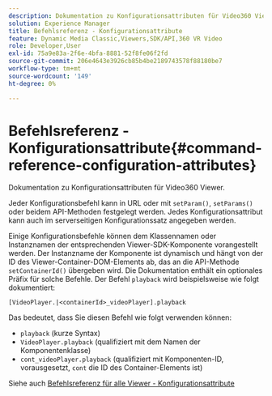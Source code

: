 ```yaml
---
description: Dokumentation zu Konfigurationsattributen für Video360 Viewer.
solution: Experience Manager
title: Befehlsreferenz - Konfigurationsattribute
feature: Dynamic Media Classic,Viewers,SDK/API,360 VR Video
role: Developer,User
exl-id: 75a9e83a-2f6e-4bfa-8881-52f8fe06f2fd
source-git-commit: 206e4643e3926cb85b4be2189743578f88180be7
workflow-type: tm+mt
source-wordcount: '149'
ht-degree: 0%

---
```


# Befehlsreferenz - Konfigurationsattribute{#command-reference-configuration-attributes}

Dokumentation zu Konfigurationsattributen für Video360 Viewer.

Jeder Konfigurationsbefehl kann in URL oder mit `setParam()`, `setParams()` oder beidem API-Methoden festgelegt werden. Jedes Konfigurationsattribut kann auch im serverseitigen Konfigurationssatz angegeben werden.

Einige Konfigurationsbefehle können dem Klassennamen oder Instanznamen der entsprechenden Viewer-SDK-Komponente vorangestellt werden. Der Instanzname der Komponente ist dynamisch und hängt von der ID des Viewer-Container-DOM-Elements ab, das an die API-Methode `setContainerId()` übergeben wird. Die Dokumentation enthält ein optionales Präfix für solche Befehle. Der Befehl `playback` wird beispielsweise wie folgt dokumentiert:

`[VideoPlayer.|<containerId>_videoPlayer].playback`

Das bedeutet, dass Sie diesen Befehl wie folgt verwenden können:

* `playback` (kurze Syntax)
* `VideoPlayer.playback` (qualifiziert mit dem Namen der Komponentenklasse)
* `cont_videoPlayer.playback` (qualifiziert mit Komponenten-ID, vorausgesetzt,  `cont` die ID des Container-Elements ist)

Siehe auch [Befehlsreferenz für alle Viewer - Konfigurationsattribute](../../../r-html5-viewer-20-cmdref-configattrib/r-html5-viewer-20-cmdref-configattrib.md#concept-850e0f2c49b949deb7cfbfd330d329bd)

